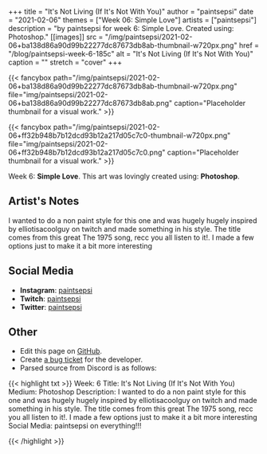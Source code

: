 +++
title =       "It's Not Living (If It's Not With You)"
author =      "paintsepsi"
date =        "2021-02-06"
themes =      ["Week 06: Simple Love"]
artists =     ["paintsepsi"]
description = "by paintsepsi for week 6: Simple Love. Created using: Photoshop."
[[images]]
      src = "/img/paintsepsi/2021-02-06+ba138d86a90d99b22277dc87673db8ab-thumbnail-w720px.png"
      href = "/blog/paintsepsi-week-6-185c"
      alt = "It's Not Living (If It's Not With You)"
      caption = ""
      stretch = "cover"
+++


{{< fancybox path="/img/paintsepsi/2021-02-06+ba138d86a90d99b22277dc87673db8ab-thumbnail-w720px.png" file="img/paintsepsi/2021-02-06+ba138d86a90d99b22277dc87673db8ab.png" caption="Placeholder thumbnail for a visual work." >}}

{{< fancybox path="/img/paintsepsi/2021-02-06+ff32b948b7b12dcd93b12a217d05c7c0-thumbnail-w720px.png" file="img/paintsepsi/2021-02-06+ff32b948b7b12dcd93b12a217d05c7c0.png" caption="Placeholder thumbnail for a visual work." >}}


Week 6: **Simple Love**. This art was lovingly created using: **Photoshop**.

## Artist's Notes

I wanted to do a non paint style for this one and was hugely hugely inspired by elliotisacoolguy on twitch and made something in his style. The title comes from this great The 1975 song, recc you all listen to it!. I made a few options just to make it a bit more interesting

## Social Media

- **Instagram**: <a href='https://instagram.com/paintsepsi' target='_blank'>paintsepsi</a>
- **Twitch**: <a href='https://twitch.tv/paintsepsi' target='_blank'>paintsepsi</a>
- **Twitter**: <a href='https://twitter.com/paintsepsi' target='_blank'>paintsepsi</a>

## Other

- Edit this page on [GitHub](https://github.com/teaminkling/web-refresh/edit/main/content/blog/paintsepsi-week-6-185c.md).
- Create [a bug ticket](https://github.com/teaminkling/web-refresh/issues/new?assignees=&labels=bug&template=problem-report.md&title=) for the developer.
- Parsed source from Discord is as follows:

{{< highlight txt >}}
Week: 6
Title: It's Not Living (If It's Not With You)
Medium: Photoshop
Description: I wanted to do a non paint style for this one and was hugely hugely inspired by elliotisacoolguy on twitch and made something in his style. The title comes from this great The 1975 song, recc you all listen to it!. I made a few options just to make it a bit more interesting
Social Media: paintsepsi on everything!!!


{{< /highlight >}}